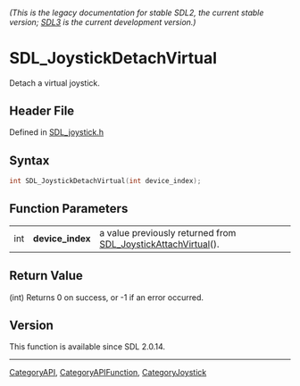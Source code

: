 ###### (This is the legacy documentation for stable SDL2, the current stable version; [SDL3](https://wiki.libsdl.org/SDL3/) is the current development version.)
# SDL_JoystickDetachVirtual

Detach a virtual joystick.

## Header File

Defined in [SDL_joystick.h](https://github.com/libsdl-org/SDL/blob/SDL2/include/SDL_joystick.h)

## Syntax

```c
int SDL_JoystickDetachVirtual(int device_index);
```

## Function Parameters

|     |                  |                                                                                            |
| --- | ---------------- | ------------------------------------------------------------------------------------------ |
| int | **device_index** | a value previously returned from [SDL_JoystickAttachVirtual](SDL_JoystickAttachVirtual)(). |

## Return Value

(int) Returns 0 on success, or -1 if an error occurred.

## Version

This function is available since SDL 2.0.14.

----
[CategoryAPI](CategoryAPI), [CategoryAPIFunction](CategoryAPIFunction), [CategoryJoystick](CategoryJoystick)

